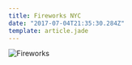 ```yaml
---
title: Fireworks NYC 
date: "2017-07-04T21:35:30.284Z"
template: article.jade
---
```


![Fireworks](animation-2017-07-04_21-35-30.gif)
